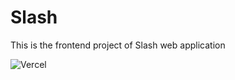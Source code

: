 # Slash

This is the frontend project of Slash web application

![Vercel](https://vercelbadge.vercel.app/api/jashgopani/slash-frontend?style=flat-square)
